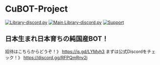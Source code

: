 # CuBOT-Project
[![Library-discord.py](https://img.shields.io/badge/Python-3.9.2-3778ae?logo=Python&logoColor=ffffff)](https://python.org) [![Main Library-discord.py](https://img.shields.io/badge/Main%20Library-discord.py-fecc34?logo=pypi&logoColor=ffffff)](https://github.com/Rapptz/discord.py) [![Support](https://img.shields.io/discord/715540925081714788?color=5865f2&label=Discord&logo=Discord&logoColor=ffffff)](https://discord.gg/9DXVhkKZhb)

日本生まれ日本育ちの純国産BOT！
----------------------------------------------------
招待はこちらからどうぞ！》
https://is.gd/LYMyh3
まずは公式Discordをチェック！》
https://discord.gg/RFPQmRnv2j
